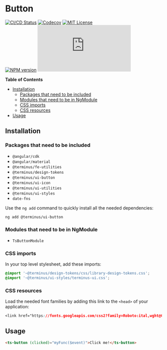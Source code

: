 <h1>Button</h1>

[![CI/CD Status][github-action-badge]][github-action-link] [![Codecov][codecov-badge]][codecov-project] [![MIT License][license-image]][license-url]  
[![NPM version][npm-version-image]][npm-package] [![Library size][file-size-badge]][raw-distribution-js]

<!-- START doctoc generated TOC please keep comment here to allow auto update -->
<!-- DON'T EDIT THIS SECTION, INSTEAD RE-RUN doctoc TO UPDATE -->
**Table of Contents**

- [Installation](#installation)
  - [Packages that need to be included](#packages-that-need-to-be-included)
  - [Modules that need to be in NgModule](#modules-that-need-to-be-in-ngmodule)
  - [CSS imports](#css-imports)
  - [CSS resources](#css-resources)
- [Usage](#usage)

<!-- END doctoc generated TOC please keep comment here to allow auto update -->

## Installation

### Packages that need to be included

- `@angular/cdk`
- `@angular/material`
- `@terminus/fe-utilities`
- `@terminus/design-tokens`
- `@terminus/ui-button`
- `@terminus/ui-icon`
- `@terminus/ui-utilities`
- `@terminus/ui-styles`
- `date-fns`

Use the `ng add` command to quickly install all the needed dependencies:

```bash
ng add @terminus/ui-button
```

### Modules that need to be in NgModule

- `TsButtonModule`

### CSS imports

In your top level stylesheet, add these imports:

```css
@import '~@terminus/design-tokens/css/library-design-tokens.css';
@import '~@terminus/ui-styles/terminus-ui.css';
```  

### CSS resources

Load the needed font families by adding this link to the `<head>` of your application:

```css
<link href="https://fonts.googleapis.com/css2?family=Roboto:ital,wght@0,400;0,500;0,700;1,400&display=swap" rel="stylesheet">
```

## Usage

```html
<ts-button (clicked)="myFunc($event)">Click me!</ts-button>
```


<!-- Links -->
[license-url]:         https://github.com/GetTerminus/terminus-oss/blob/release/LICENSE
[license-image]:       http://img.shields.io/badge/license-MIT-blue.svg
[codecov-project]:     https://codecov.io/gh/GetTerminus/terminus-oss
[codecov-badge]:       https://codecov.io/gh/GetTerminus/terminus-oss/branch/release/graph/badge.svg
[npm-version-image]:   http://img.shields.io/npm/v/@terminus/ui-button.svg
[npm-package]:         https://www.npmjs.com/package/@terminus/ui-button
[github-action-badge]: https://github.com/GetTerminus/terminus-oss/workflows/Release%20CI/badge.svg
[github-action-link]:  https://github.com/GetTerminus/terminus-oss/actions?query=workflow%3A%22CI+Release%22
[file-size-badge]:     http://img.badgesize.io/https://unpkg.com/@terminus/ui-button/bundles/terminus-ui-button.umd.min.js?compression=gzip
[raw-distribution-js]: https://unpkg.com/@terminus/ui-button/bundles/terminus-ui-button.umd.js

